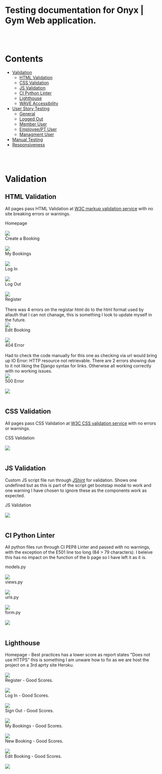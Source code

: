 <img src="">
<br><br>

# Testing documentation for Onyx | Gym Web application.
<br><br>

# Contents

* [Validation](#validation)
    * [HTML Validation](#html-validation)
    * [CSS Validation](#css-validation)
    * [JS Validation](#js-validation)
    * [CI Python Linter](#ci-python-linter)
    * [Lighthouse](#lighthouse)
    * [WAVE Accessibility](#wave-accessibility-checker)
* [User Story Testing](#user-story-testing)
    * [General](#general)
    * [Logged Out](#logged-out)
    * [Member User](#member-user)
    * [Employee/PT User](#employeept-user)
    * [Managment User](#management-user)
* [Manual Testing](#manual-testing)
* [Responsiveness](#responsiveness)

<br><br>

# Validation

## HTML Validation

All pages pass HTML Validation at [W3C markup validation service](https://validator.w3.org/) with no site breaking errors or warnings. 


<summary>Homepage</summary>
<br>
<img src="static/README/validation/homepage-checker.png">

<summary>Create a Booking</summary>
<br>
<img src="static/README/validation/create-booking-checker.png">

<summary>My Bookings</summary>
<br>
<img src="static/README/validation/my-bookings-checker.png">

<summary>Log In</summary>
<br>
<img src="static/README/validation/login-checker.png">

<summary>Log Out</summary>
<br>
<img src="static/README/validation/logout-checker.png">

<summary>Register</summary>
<br>
There was 4 errors on the registar html do to the html format used by allauth that I can not chanage, this is something I look to update myself in the future.
<br>
<img src="static/README/validation/registar-checker.png">

<summary>Edit Booking</summary>
<br>
<img src="static/README/validation/edit-booking-checker.png">

<summary>404 Error</summary>
<br>
Had to check the code manually for this one as checking via url would bring up IO Error: HTTP resource not retrievable. There are 2 errors showing due to it not liking the Django syntax for links. Otherwise all working correctly with no working issues.
<br>
<img src="static/README/validation/404-checker.png">

<summary>500 Error</summary>
<br>
<img src="#">
<br><br>

## CSS Validation

All pages pass CSS Validation at [W3C CSS validation service](https://jigsaw.w3.org/css-validator/) with no errors or warnings.


<summary>CSS Validation</summary>
<br>
<img src="static/README/validation/css-checker.png">
<br><br>

## JS Validation

Custom JS script file run through [JShint](https://jshint.com/) for validation. Shows one undefined but as this is part of the script get bootstap modal to work and one warning I have chosen to ignore these as the components work as expected.

<summary>JS Validation</summary>
<br>
<img src="static/README/validation/js-checker.png">
<br><br>

## CI Python Linter
All python files run through CI PEP8 Linter and passed with no warnings, with the exception of the E501 line too long (84 > 79 characters). I beleive this has no impact on the function of the b page so I have left it as it is.


<summary>models.py</summary>
<br>
<img src="static/README/validation/models.py-checker.png">
<br>
<summary>views.py</summary>
<br>
<img src="static/README/validation/view.py-checker.png">
<br>
<summary>urls.py</summary>
<br>
<img src="static/README/validation/urls.py-checker.png">
<br>
<summary>form.py</summary>
<br>
<img src="static/README/validation/form.py-checker.png">
<br><br>

## Lighthouse


<summary>Homepage - Best practices has a lower score as report states "Does not use HTTPS" this is something I am unware how to fix as we are host the project on a 3rd aprty site Heroku.
</summary>
<br>
<img src="static/README/lighthouse/homepage-lighthouse.png">
<br>
<summary>Register - Good Scores.</summary>
<br>
<img src="static/README/lighthouse/signup-lighthouse.png">
<br>
<summary>Log In - Good Scores.</summary>
<br>
<img src="static/README/lighthouse/login-lighthouse.png">
<br>
<summary>Sign Out - Good Scores.</summary>
<br>
<img src="static/README/lighthouse/signout-lighthouse.png">
<br>
<summary>My Bookings - Good Scores.</summary>
<br>
<img src="static/README/lighthouse/my-bookings-lighthouse.png">
<br>
<summary>New Booking - Good Scores.</summary>
<br>
<img src="static/README/lighthouse/new-booking-lighthouse.png">
<br>
<summary>Edit Booking - Good Scores.</summary>
<br>
<img src="static/README/lighthouse/edit-booking-lighthouse.png">
<br>
